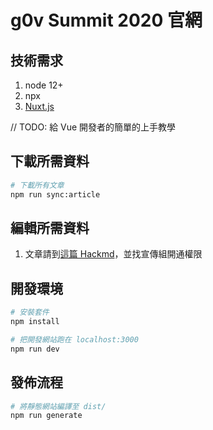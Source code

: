 # g0v Summit 2020 官網

## 技術需求

1. node 12+
2. npx
2. [Nuxt.js](https://nuxtjs.org)

// TODO: 給 Vue 開發者的簡單的上手教學

## 下載所需資料

```bash
# 下載所有文章
npm run sync:article
```

## 編輯所需資料

1. 文章請到[這篇 Hackmd](https://g0v.hackmd.io/@ddio/summit-2020-articles)，並找宣傳組開通權限

## 開發環境

```bash
# 安裝套件
npm install

# 把開發網站跑在 localhost:3000
npm run dev
```

## 發佈流程

```bash
# 將靜態網站編譯至 dist/
npm run generate
```
